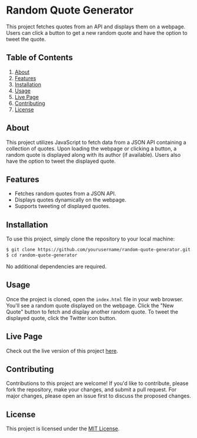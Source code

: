 # Random Quote Generator

This project fetches quotes from an API and displays them on a webpage. Users can click a button to get a new random quote and have the option to tweet the quote.

## Table of Contents

1. [About](#about)
2. [Features](#features)
3. [Installation](#installation)
4. [Usage](#usage)
5. [Live Page](#live-page)
6. [Contributing](#contributing)
7. [License](#license)

## About

This project utilizes JavaScript to fetch data from a JSON API containing a collection of quotes. Upon loading the webpage or clicking a button, a random quote is displayed along with its author (if available). Users also have the option to tweet the displayed quote.

## Features

- Fetches random quotes from a JSON API.
- Displays quotes dynamically on the webpage.
- Supports tweeting of displayed quotes.

## Installation

To use this project, simply clone the repository to your local machine:

```bash
$ git clone https://github.com/yourusername/random-quote-generator.git
$ cd random-quote-generator
```

No additional dependencies are required.

## Usage

Once the project is cloned, open the `index.html` file in your web browser. You'll see a random quote displayed on the webpage. Click the "New Quote" button to fetch and display another random quote. To tweet the displayed quote, click the Twitter icon button.

## Live Page

Check out the live version of this project [here](https://yourusername.github.io/random-quote-generator).

## Contributing

Contributions to this project are welcome! If you'd like to contribute, please fork the repository, make your changes, and submit a pull request. For major changes, please open an issue first to discuss the proposed changes.

## License

This project is licensed under the [MIT License](LICENSE).
